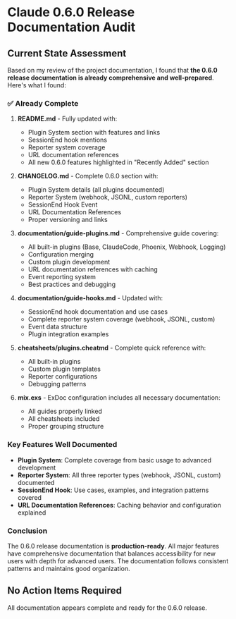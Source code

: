 # Claude 0.6.0 Release Documentation Audit

## Current State Assessment

Based on my review of the project documentation, I found that **the 0.6.0 release documentation is already comprehensive and well-prepared**. Here's what I found:

### ✅ Already Complete

1. **README.md** - Fully updated with:
   - Plugin System section with features and links
   - SessionEnd hook mentions
   - Reporter system coverage
   - URL documentation references
   - All new 0.6.0 features highlighted in "Recently Added" section

2. **CHANGELOG.md** - Complete 0.6.0 section with:
   - Plugin System details (all plugins documented)
   - Reporter System (webhook, JSONL, custom reporters)
   - SessionEnd Hook Event
   - URL Documentation References
   - Proper versioning and links

3. **documentation/guide-plugins.md** - Comprehensive guide covering:
   - All built-in plugins (Base, ClaudeCode, Phoenix, Webhook, Logging)
   - Configuration merging
   - Custom plugin development
   - URL documentation references with caching
   - Event reporting system
   - Best practices and debugging

4. **documentation/guide-hooks.md** - Updated with:
   - SessionEnd hook documentation and use cases
   - Complete reporter system coverage (webhook, JSONL, custom)
   - Event data structure
   - Plugin integration examples

5. **cheatsheets/plugins.cheatmd** - Complete quick reference with:
   - All built-in plugins
   - Custom plugin templates
   - Reporter configurations
   - Debugging patterns

6. **mix.exs** - ExDoc configuration includes all necessary documentation:
   - All guides properly linked
   - All cheatsheets included
   - Proper grouping structure

### Key Features Well Documented

- **Plugin System**: Complete coverage from basic usage to advanced development
- **Reporter System**: All three reporter types (webhook, JSONL, custom) documented
- **SessionEnd Hook**: Use cases, examples, and integration patterns covered  
- **URL Documentation References**: Caching behavior and configuration explained

### Conclusion

The 0.6.0 release documentation is **production-ready**. All major features have comprehensive documentation that balances accessibility for new users with depth for advanced users. The documentation follows consistent patterns and maintains good organization.

## No Action Items Required

All documentation appears complete and ready for the 0.6.0 release.